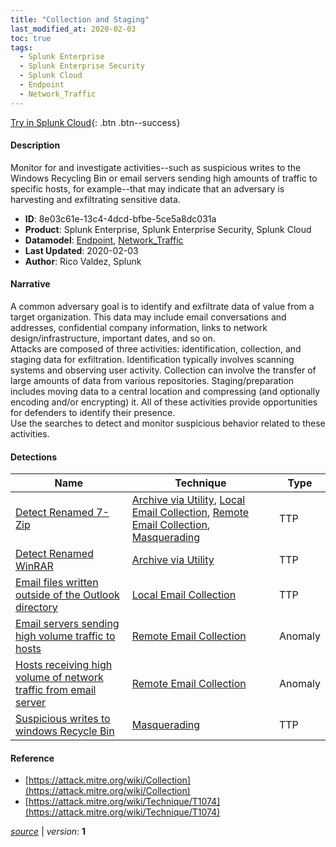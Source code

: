 ```yaml
---
title: "Collection and Staging"
last_modified_at: 2020-02-03
toc: true
tags:
  - Splunk Enterprise
  - Splunk Enterprise Security
  - Splunk Cloud
  - Endpoint
  - Network_Traffic
---
```


[Try in Splunk Cloud](#https://www.splunk.com/en_us/software/splunk-cloud-platform.html){: .btn .btn--success}

#### Description

Monitor for and investigate activities--such as suspicious writes to the Windows Recycling Bin or email servers sending high amounts of traffic to specific hosts, for example--that may indicate that an adversary is harvesting and exfiltrating sensitive data. 

- **ID**: 8e03c61e-13c4-4dcd-bfbe-5ce5a8dc031a
- **Product**: Splunk Enterprise, Splunk Enterprise Security, Splunk Cloud
- **Datamodel**: [Endpoint](https://docs.splunk.com/Documentation/CIM/latest/User/Endpoint), [Network_Traffic](https://docs.splunk.com/Documentation/CIM/latest/User/NetworkTraffic)
- **Last Updated**: 2020-02-03
- **Author**: Rico Valdez, Splunk

#### Narrative

A common adversary goal is to identify and exfiltrate data of value from a target organization. This data may include email conversations and addresses, confidential company information, links to network design/infrastructure, important dates, and so on.\
 Attacks are composed of three activities: identification, collection, and staging data for exfiltration. Identification typically involves scanning systems and observing user activity. Collection can involve the transfer of large amounts of data from various repositories. Staging/preparation includes moving data to a central location and compressing (and optionally encoding and/or encrypting) it. All of these activities provide opportunities for defenders to identify their presence. \
Use the searches to detect and monitor suspicious behavior related to these activities.

#### Detections

| Name        | Technique   | Type         |
| ----------- | ----------- |--------------|
| [Detect Renamed 7-Zip](/endpoint/detect_renamed_7-zip/) | [Archive via Utility](/tags/#archive-via-utility), [Local Email Collection](/tags/#local-email-collection), [Remote Email Collection](/tags/#remote-email-collection), [Masquerading](/tags/#masquerading) | TTP |
| [Detect Renamed WinRAR](/endpoint/detect_renamed_winrar/) | [Archive via Utility](/tags/#archive-via-utility) | TTP |
| [Email files written outside of the Outlook directory](/application/email_files_written_outside_of_the_outlook_directory/) | [Local Email Collection](/tags/#local-email-collection) | TTP |
| [Email servers sending high volume traffic to hosts](/application/email_servers_sending_high_volume_traffic_to_hosts/) | [Remote Email Collection](/tags/#remote-email-collection) | Anomaly |
| [Hosts receiving high volume of network traffic from email server](/network/hosts_receiving_high_volume_of_network_traffic_from_email_server/) | [Remote Email Collection](/tags/#remote-email-collection) | Anomaly |
| [Suspicious writes to windows Recycle Bin](/endpoint/suspicious_writes_to_windows_recycle_bin/) | [Masquerading](/tags/#masquerading) | TTP |

#### Reference

* [https://attack.mitre.org/wiki/Collection](https://attack.mitre.org/wiki/Collection)
* [https://attack.mitre.org/wiki/Technique/T1074](https://attack.mitre.org/wiki/Technique/T1074)



[*source*](https://github.com/splunk/security_content/tree/develop/stories/collection_and_staging.yml) \| *version*: **1**